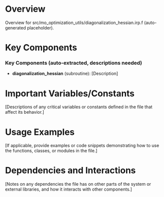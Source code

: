 # Overview

Overview for src/mo_optimization_utils/diagonalization_hessian.irp.f (auto-generated placeholder).

# Key Components

### Key Components (auto-extracted, descriptions needed)
- **diagonalization_hessian** (subroutine): [Description]

# Important Variables/Constants

[Descriptions of any critical variables or constants defined in the file that affect its behavior.]

# Usage Examples

[If applicable, provide examples or code snippets demonstrating how to use the functions, classes, or modules in the file.]

# Dependencies and Interactions

[Notes on any dependencies the file has on other parts of the system or external libraries, and how it interacts with other components.]

